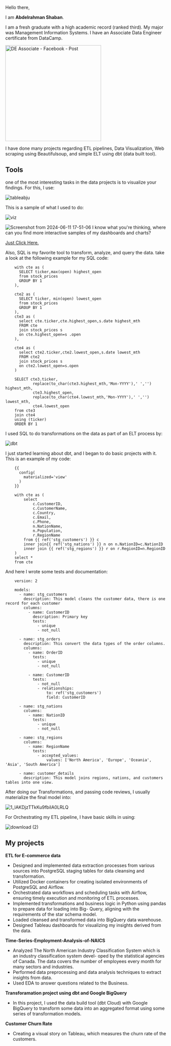 Hello there,

I am <b>Abdelrahman Shaban</b>.

I am a fresh graduate with a high academic record (ranked third). My major was Management Information Systems.
I have an Associate Data Engineer certificate from DataCamp.

<img width="300" alt="DE Associate - Facebook - Post" src="https://github.com/Abdelrahman7000/my-portfolio/assets/61333407/8a24406c-efe9-495a-b522-ac89ce44026b">



 I have done many projects regarding ETL pipelines, Data Visualization, Web scraping using Beautifulsoup, and simple ELT using dbt (data built tool).

## Tools
one of the most interesting tasks in the data projects is to visualize your findings. For this, I use:

![tableabju](https://github.com/Abdelrahman7000/my-portfolio/assets/61333407/29db2d58-72df-49a1-91d4-db0d1b5a8bfd)

This is a sample of what I used to do:

![viz](https://github.com/Abdelrahman7000/my-portfolio/assets/61333407/9d5678bf-877a-445c-a5fe-8fb5dd3be1f3)


![Screenshot from 2024-06-11 17-51-06](https://github.com/Abdelrahman7000/my-portfolio/assets/61333407/795dcebe-0d56-4ca3-b9a5-a887867dfea3)
I know what you're thinking, where can you find more interactive samples of my dashboards and charts?

<a href='https://public.tableau.com/app/profile/abdelrahman.shaban/vizzes'>Just Click Here.</a>

Also, SQL is my favorite tool to transform, analyze, and query the data. take a look at the following example for my SQL code:

        with cte as (
          SELECT ticker,max(open) highest_open
          from stock_prices
          GROUP BY 1
        ),
        
        cte2 as (
          SELECT ticker, min(open) lowest_open
          from stock_prices
          GROUP BY 1
        ),
        cte3 as (
          select cte.ticker,cte.highest_open,s.date highest_mth
          FROM cte 
          join stock_prices s
          on cte.highest_open=s .open
        ),
        
        cte4 as (
          select cte2.ticker,cte2.lowest_open,s.date lowest_mth
          FROM cte2 
          join stock_prices s
          on cte2.lowest_open=s.open
        )
        
        SELECT cte3.ticker,
                replace(to_char(cte3.highest_mth,'Mon-YYYY'),' ','') highest_mth,
                cte3.highest_open,
                replace(to_char(cte4.lowest_mth,'Mon-YYYY'),' ','') lowest_mth,
                cte4.lowest_open
        from cte3
        join cte4
        using (ticker)
        ORDER BY 1

I used SQL to do transformations on the data as part of an ELT process by:

![dbt](https://github.com/Abdelrahman7000/LeetCode/assets/61333407/8ea8cd6f-2473-4afb-8946-f9e4da3bbcf7)

I just started learning about dbt, and I began to do basic projects with it. This is an example of my code:

        {{
          config(
            materialized='view'
          )
        }}
        
        with cte as (
            select 
                c.CustomerID,
                c.CustomerName,
                c.Country,
                c.Email,
                c.Phone,
                n.NationName,
                n.Population,
                r.RegionName
            from {{ ref('stg_customers') }} c 
            inner join{{ ref('stg_nations') }} n on n.NationID=c.NationID
            inner join {{ ref('stg_regions') }} r on r.RegionID=n.RegionID
        )
        select *
        from cte

And here I wrote some tests and documentation:

        version: 2
        
        models:
          - name: stg_customers
            description: This model cleans the customer data, there is one record for each customer
            columns:
              - name: CustomerID
                description: Primary key
                tests:
                  - unique
                  - not_null
        
          - name: stg_orders
            description: This convert the data types of the order columns.
            columns:
              - name: OrderID
                tests:
                  - unique
                  - not_null
        
              - name: CustomerID
                tests:
                  - not_null
                  - relationships:
                      to: ref('stg_customers')
                      field: CustomerID
          
          - name: stg_nations
            columns:
              - name: NationID
                tests:
                  - unique
                  - not_null
            
          - name: stg_regions
            columns:
              - name: RegionName
                tests:
                  - accepted_values:
                      values: ['North America', 'Europe', 'Oceania', 'Asia', 'South America']
                    
          - name: customer_details
            description: This model joins regions, nations, and customers tables into one view. 
              

After doing our Transformations, and passing code reviews, I usually materialize the final model into:

![1_lAKDjzTTkKu9fbilA0LRLQ](https://github.com/Abdelrahman7000/LeetCode/assets/61333407/b6560ec2-4e39-4202-a163-0b32aca9dcd4)

For Orchestrating my ETL pipeline, I have basic skills in using:

![download (2)](https://github.com/Abdelrahman7000/LeetCode/assets/61333407/751e7da4-7810-4e5a-af93-1ad78bfe7499)


## My projects
<b>ETL for E-commerce data</b>
 * Designed and implemented data extraction processes from various sources into PostgreSQL staging tables for
data cleansing and transformation.
* Utilized Docker containers for creating isolated environments of PostgreSQL and Airflow.
* Orchestrated data workflows and scheduling tasks with Airflow, ensuring timely execution and monitoring of
ETL processes.
* Implemented transformations and business logic in Python using pandas to prepare data for loading into Big-
Query, aligning with the requirements of the star schema model.
* Loaded cleansed and transformed data into BigQuery data warehouse.
* Designed Tableau dashboards for visualizing my insights derived from the data.

<b>Time-Series-Employment-Analysis-of-NAICS</b>
 * Analyzed The North American Industry Classification System which is an industry classification system devel-
oped by the statistical agencies of Canada. The data covers the number of employees every month for many
sectors and industries.
 * Performed data preprocessing and data analysis techniques to extract insights from data.
 * Used EDA to answer questions related to the Business.

<b>Transforamation project using dbt and Google BigQuery</b>
 * In this project, I used the data build tool (dbt Cloud) with Google BigQuery to transform some data into an
aggregated format using some series of transformation models.

<b>Customer Churn Rate</b>
 * Creating a visual story on Tableau, which measures the churn rate of the customers.
